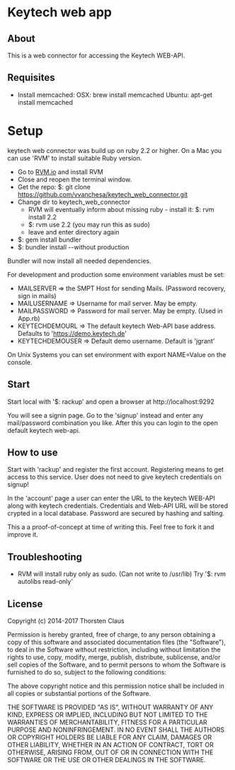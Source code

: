 # Keytech web app
## About
This is a web connector for accessing the Keytech WEB-API.


## Requisites

- Install memcached:
 OSX: 		brew install memcached
 Ubuntu: 	apt-get install memcached

# Setup

keytech web connector was build up on ruby 2.2 or higher. On a Mac you can use 'RVM' to install suitable Ruby version.
* Go to [RVM.io](https://rvm.io) and install RVM
* Close and reopen the terminal window.
* Get the repo: $: git clone https://github.com/vvanchesa/keytech_web_connector.git
* Change dir to keytech_web_connector
  * RVM will eventually inform about missing ruby - install it: $: rvm install 2.2
  * $: rvm use 2.2 (you may run this as sudo)
  * leave and enter directory again
*  $: gem install bundler
*  $: bundler install --without production

Bundler will now install all needed dependencies.


For development and production some environment variables must be set:

* MAILSERVER    => the SMPT Host for sending Mails. (Password recovery, sign in mails)
* MAILUSERNAME  => Username for mail server. May be empty.
* MAILPASSWORD  => Password for mail server. May be empty.
  (Used in App.rb)
* KEYTECHDEMOURL  => The default keytech Web-API base address. Defaults to 'https://demo.keytech.de'
* KEYTECHDEMOUSER => Default demo username. Default is 'jgrant'

On Unix Systems you can set environment with
    export NAME=Value
on the console.

## Start

Start local with '$: rackup' and open a browser at http://localhost:9292

You will see a signin page. Go to the 'signup' instead and enter any mail/password combination you like.
After this you can login to the open default keytech web-api.


## How to use
Start with 'rackup' and register the first account. Registering means to get access to this service.
User does not need to give keytech credentials on signup!

In the 'account' page a user can enter the URL to the keytech WEB-API along with keytech credentials.
Credentials and Web-API URL will be stored crypted in a local database. Password are secured by hashing and salting.

This a a proof-of-concept at time of writing this.
Feel free to fork it and improve it.

## Troubleshooting
* RVM will install ruby only as sudo. (Can not write to /usr/lib)
  Try '$: rvm autolibs read-only'


## License
Copyright (c) 2014-2017 Thorsten Claus

Permission is hereby granted, free of charge, to any person
obtaining a copy of this software and associated documentation
files (the "Software"), to deal in the Software without
restriction, including without limitation the rights to use,
copy, modify, merge, publish, distribute, sublicense, and/or sell
copies of the Software, and to permit persons to whom the
Software is furnished to do so, subject to the following
conditions:

The above copyright notice and this permission notice shall be
included in all copies or substantial portions of the Software.

THE SOFTWARE IS PROVIDED "AS IS", WITHOUT WARRANTY OF ANY KIND,
EXPRESS OR IMPLIED, INCLUDING BUT NOT LIMITED TO THE WARRANTIES
OF MERCHANTABILITY, FITNESS FOR A PARTICULAR PURPOSE AND
NONINFRINGEMENT. IN NO EVENT SHALL THE AUTHORS OR COPYRIGHT
HOLDERS BE LIABLE FOR ANY CLAIM, DAMAGES OR OTHER LIABILITY,
WHETHER IN AN ACTION OF CONTRACT, TORT OR OTHERWISE, ARISING
FROM, OUT OF OR IN CONNECTION WITH THE SOFTWARE OR THE USE OR
OTHER DEALINGS IN THE SOFTWARE.
